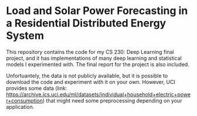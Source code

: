 # Load and Solar Power Forecasting in a Residential Distributed Energy System
This repository contains the code for my CS 230: Deep Learning final project, and it has implementations of many deep learning and statistical models I experimented with. The final report for the project is also included.  

Unfortuantely, the data is not publicly available, but it is possible to download the code and experiment with it on your own. However, UCI provides some data (link: https://archive.ics.uci.edu/ml/datasets/individual+household+electric+power+consumption) that might need some preprocessing depending on your application.
